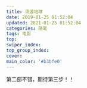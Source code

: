 ```yaml
---
title: 流浪地球
date: 2019-01-25 01:52:04
updated: 2021-01-25 01:52:04
categories: 随笔
tags: 电影
top:
swiper_index:
top_group_index:
cover:
main_color: '#b3bfe0'
---
```


第二部不错，期待第三步！！